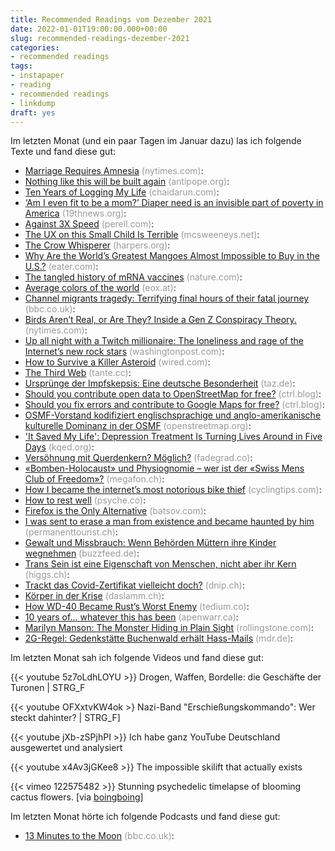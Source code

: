 ```yaml
---
title: Recommended Readings vom Dezember 2021
date: 2022-01-01T19:00:00.000+00:00
slug: recommended-readings-dezember-2021
categories:
- recommended readings
tags:
- instapaper
- reading
- recommended readings
- linkdump
draft: yes
---
```


Im letzten Monat (und ein paar Tagen im Januar dazu) las ich folgende Texte und fand diese gut:

- [Marriage Requires Amnesia](https://www.nytimes.com/2021/12/24/style/marriage-heather-havrilesky-foreverland.html) <span style="color: #999999;">(nytimes.com)</span>: 
- [Nothing like this will be built again](https://www.antipope.org/charlie/blog-static/rants/nothing-like-this-will-be-buil.html) <span style="color: #999999;">(antipope.org)</span>: 
- [Ten Years of Logging My Life](https://chaidarun.com/ten-years-of-logging-my-life) <span style="color: #999999;">(chaidarun.com)</span>: 
- [‘Am I even fit to be a mom?’ Diaper need is an invisible part of poverty in America](https://19thnews.org/2021/11/diaper-need-rural-missouri/) <span style="color: #999999;">(19thnews.org)</span>: 
- [Against 3X Speed](https://perell.com/essay/against-3x-speed/) <span style="color: #999999;">(perell.com)</span>: 
- [The UX on this Small Child Is Terrible](https://www.mcsweeneys.net/articles/the-ux-on-this-small-child-is-terrible) <span style="color: #999999;">(mcsweeneys.net)</span>: 
- [The Crow Whisperer](https://harpers.org/archive/2021/04/the-crow-whisperer-animal-communicators/) <span style="color: #999999;">(harpers.org)</span>: 
- [Why Are the World’s Greatest Mangoes Almost Impossible to Buy in the U.S.?](https://www.eater.com/22618349/pakistani-mangoes-chaunsa-anwar-ratol-buy-usa-whatsapp-shipping-supply-chain) <span style="color: #999999;">(eater.com)</span>: 
- [The tangled history of mRNA vaccines](https://www.nature.com/articles/d41586-021-02483-w) <span style="color: #999999;">(nature.com)</span>: 
- [Average colors of the world](https://eox.at/2021/08/average-colors-of-the-world/) <span style="color: #999999;">(eox.at)</span>: 
- [Channel migrants tragedy: Terrifying final hours of their fatal journey](https://www.bbc.co.uk/news/resources/idt-b7bd2274-88b1-4ef9-a459-be22e180b52c) <span style="color: #999999;">(bbc.co.uk)</span>: 
- [Birds Aren’t Real, or Are They? Inside a Gen Z Conspiracy Theory.](https://www.nytimes.com/2021/12/09/technology/birds-arent-real-gen-z-misinformation.html) <span style="color: #999999;">(nytimes.com)</span>: 
- [Up all night with a Twitch millionaire: The loneliness and rage of the Internet’s new rock stars](https://www.washingtonpost.com/technology/2021/12/02/twitch-loltyler1-tyler-steinkamp/) <span style="color: #999999;">(washingtonpost.com)</span>: 
- [How to Survive a Killer Asteroid](https://www.wired.com/story/how-to-survive-a-killer-asteroid/) <span style="color: #999999;">(wired.com)</span>: 
- [The Third Web](https://tante.cc/2021/12/17/the-third-web/) <span style="color: #999999;">(tante.cc)</span>: 
- [Ursprünge der Impfskepsis: Eine deutsche Besonderheit](https://taz.de/!5818070/) <span style="color: #999999;">(taz.de)</span>: 
- [Should you contribute open data to OpenStreetMap for free?](https://www.ctrl.blog/entry/re-maps-public-service.html) <span style="color: #999999;">(ctrl.blog)</span>: 
- [Should you fix errors and contribute to Google Maps for free?](https://www.ctrl.blog/entry/maps-public-service.html) <span style="color: #999999;">(ctrl.blog)</span>: 
- [OSMF-Vorstand kodifiziert englischsprachige und anglo-amerikanische kulturelle Dominanz in der OSMF](https://www.openstreetmap.org/user/imagico/diary/392072) <span style="color: #999999;">(openstreetmap.org)</span>: 
- ['It Saved My Life': Depression Treatment Is Turning Lives Around in Five Days](https://www.kqed.org/news/11898991/it-saved-my-life-depression-treatment-turns-lives-around-in-five-days) <span style="color: #999999;">(kqed.org)</span>: 
- [Versöhnung mit Querdenkern? Möglich?](https://fadegrad.co/2021/11/12/versohnung-mit-querdenkern-moglich/) <span style="color: #999999;">(fadegrad.co)</span>: 
- [«Bomben-Holocaust» und Physiognomie – wer ist der «Swiss Mens Club of Freedom»?](https://www.megafon.ch/aktuelles/bomben-holocaust-und-physiognomie-wer-ist-der-swiss-mens-club-of-freedom/) <span style="color: #999999;">(megafon.ch)</span>: 
- [How I became the internet’s most notorious bike thief](https://cyclingtips.com/2021/11/how-i-became-the-internets-most-notorious-bike-thief/) <span style="color: #999999;">(cyclingtips.com)</span>: 
- [How to rest well](https://psyche.co/guides/how-to-rest-well-and-enjoy-a-more-creative-sustainable-life) <span style="color: #999999;">(psyche.co)</span>: 
- [Firefox is the Only Alternative](https://batsov.com/articles/2021/11/28/firefox-is-the-only-alternative/) <span style="color: #999999;">(batsov.com)</span>: 
- [I was sent to erase a man from existence and became haunted by him](https://permanenttourist.ch/2021/11/i-was-sent-to-erase-a-man-from-existence-and-became-haunted-by-him/) <span style="color: #999999;">(permanenttourist.ch)</span>: 
- [Gewalt und Missbrauch: Wenn Behörden Müttern ihre Kinder wegnehmen](https://www.buzzfeed.de/recherchen/gewalt-missbrauch-behoerden-muetter-kinder-wegnehmen-vaeter-zr-91142503.html) <span style="color: #999999;">(buzzfeed.de)</span>: 
- [Trans Sein ist eine Eigenschaft von Menschen, nicht aber ihr Kern](https://www.higgs.ch/trans-sein-ist-eine-eigenschaft-von-menschen-nicht-aber-ihr-kern/46939/) <span style="color: #999999;">(higgs.ch)</span>: 
- [Trackt das Covid-Zertifikat vielleicht doch?](https://dnip.ch/2021/11/25/trackt-das-covid-zertifikate-vielleicht-doch/) <span style="color: #999999;">(dnip.ch)</span>: 
- [Körper in der Krise](https://daslamm.ch/koerper-in-der-krise/) <span style="color: #999999;">(daslamm.ch)</span>: 
- [How WD-40 Became Rust’s Worst Enemy](https://tedium.co/2021/11/26/wd-40-chemical-history/) <span style="color: #999999;">(tedium.co)</span>: 
- [10 years of... whatever this has been](https://apenwarr.ca/log/20211117) <span style="color: #999999;">(apenwarr.ca)</span>: 
- [Marilyn Manson: The Monster Hiding in Plain Sight](https://www.rollingstone.com/music/music-features/marilyn-manson-abuse-allegations-1256888/) <span style="color: #999999;">(rollingstone.com)</span>: 
- [2G-Regel: Gedenkstätte Buchenwald erhält Hass-Mails](https://www.mdr.de/nachrichten/thueringen/mitte-thueringen/weimar/corona-buchenwald-zwei-g-drohungen-100.html) <span style="color: #999999;">(mdr.de)</span>: 


Im letzten Monat sah ich folgende Videos und fand diese gut:

{{< youtube 5z7oLdhLOYU >}}
Drogen, Waffen, Bordelle: die Geschäfte der Turonen | STRG_F

{{< youtube OFXxtvKW4ok >}
Nazi-Band "Erschießungskommando": Wer steckt dahinter? | STRG_F]

{{< youtube jXb-zSPjhPI >}}
Ich habe ganz YouTube Deutschland ausgewertet und analysiert

{{< youtube x4Av3jGKee8 >}}
The impossible skilift that actually exists

{{< vimeo 122575482 >}}
Stunning psychedelic timelapse of blooming cactus flowers. [via [boingboing](https://boingboing.net/2021/12/10/stunning-psychedelic-timelapse-of-blooming-cactus-flowers.html)]


Im letzten Monat hörte ich folgende Podcasts und fand diese gut:

- [13 Minutes to the Moon](http://www.bbc.co.uk/programmes/w3csz4dj) <span style="color: #999999;">(bbc.co.uk)</span>: 